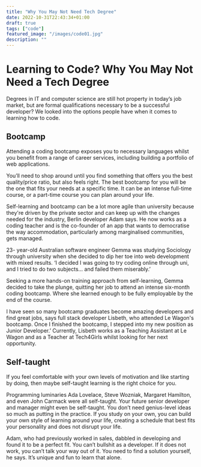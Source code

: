 ```yaml
---
title: "Why You May Not Need Tech Degree"
date: 2022-10-31T22:43:34+01:00
draft: true
tags: ["code"]
featured_image: "/images/code01.jpg"
description: ""
---
```


# Learning to Code? Why You May Not Need a Tech Degree 

Degrees in IT and computer science are still hot property in today’s job market, but are formal qualifications necessary to be a successful developer? We looked into the options people have when it comes to learning how to code.

## Bootcamp
Attending a coding bootcamp exposes you to necessary languages whilst you benefit from a range of career services, including building a portfolio of web applications.

You’ll need to shop around until you find something that offers you the best quality/price ratio, but also feels right. The best bootcamp for you will be the one that fits your needs at a specific time. It can be an intense full-time course, or a part-time course you can plan around your life.

Self-learning and bootcamp can be a lot more agile than university because they're driven by the private sector and can keep up with the changes needed for the industry, Berlin developer Adam says. He now works as a coding teacher and is the co-founder of an app that wants to democratise the way accommodation, particularly among marginalised communities, gets managed.

23- year-old Australian software engineer Gemma was studying Sociology through university when she decided to dip her toe into web development with mixed results. ‘I decided I was going to try coding online through uni, and I tried to do two subjects… and failed them miserably.’

Seeking a more hands-on training approach from self-learning, Gemma decided to take the plunge, quitting her job to attend an intense six-month coding bootcamp. Where she learned enough to be fully employable by the end of the course.

I have seen so many bootcamp graduates become amazing developers and find great jobs, says full stack developer Lisbeth, who attended Le Wagon's bootcamp.  Once I finished the bootcamp, I stepped into my new position as Junior Developer.’ Currently, Lisbeth works as a Teaching Assistant at Le Wagon and as a Teacher at Tech4Girls whilst looking for her next opportunity.

## Self-taught
If you feel comfortable with your own levels of motivation and like starting by doing, then maybe self-taught learning is the right choice for you.

Programming luminaries Ada Lovelace, Steve Wozniak, Margaret Hamilton, and even John Carmack were all self-taught. Your future senior developer and manager might even be self-taught. You don’t need genius-level ideas so much as putting in the practice. If you study on your own, you can build your own style of learning around your life, creating a schedule that best fits your personality and does not disrupt your life.

Adam, who had previously worked in sales, dabbled in developing and found it to be a perfect fit. You can’t bullshit as a developer. If it does not work, you can’t talk your way out of it. You need to find a solution yourself, he says. It’s unique and fun to learn that alone. 